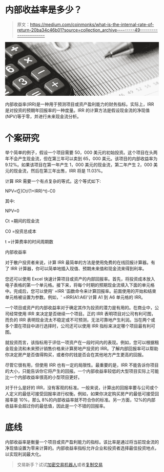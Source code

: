 # 内部收益率是多少？

> 原文：<https://medium.com/coinmonks/what-is-the-internal-rate-of-return-20ba34c46b01?source=collection_archive---------49----------------------->

![](img/b0e9484f9759ce1fe7280c1324b3b8ee.png)

内部收益率(IRR)是一种用于预测项目或资产盈利能力的财务指标。实际上，IRR 是对投资的预期年回报率的一种度量。IRR 的计算方法是假设现金流的净现值(NPV)等于零，并进行未来现金流分析。

# 个案研究

举个简单的例子，假设一个项目需要 50，000 美元的初始投资。这个项目在头两年不会产生现金流，但在第三年可以卖到 65，000 美元。该项目的内部收益率为 9.12%。如果该项目在第一年产生 1，000 美元的现金流，第二年产生 2，000 美元的现金流，然后在第三年出售，IRR 将是 11.03%。

计算 IRR 需要一个有点复杂的等式。这个等式如下:

NPV=t∑(Ct/(1+IRR)^t)-C0

其中:

NPV=0

Ct =期间的现金流

C0 =投资总成本

t =计算费率的时间周期数

内部收益率

对于散户投资者来说，计算 IRR 最简单的方法是使用免费的在线回报计算器。有了 IRR 计算器，你可以简单地插入现值、预期未来值和现金流来得到利率。

您还可以使用 Excel 快速计算项目或资产的内部回报率。首先，将投资成本放入电子表格的第一个单元格。接下来，将每个时期的预期现金流填入下面的单元格中。完成后，您可以使用' =IRR '函数命令来计算回报率。前面使用的开始和结束单元格被设置为参数。例如，' =IRR(A1:A6)'计算 A1 到 A6 单元格的 IRR。

一个项目或资产的内部收益率对于确定其作为投资的潜力是有用的。在商业中，公司经常使用 IRR 来决定是否继续一个项目。正的 IRR 表明项目对公司有利可图，而负的 IRR 表明现金流太不稳定或不可预测，无法可靠地产生利润。当在两个或多个潜在项目中进行选择时，公司还可以使用 IRR 指标来决定哪个项目最有利可图。

就投资而言，该指标用于评估一项资产在一段时间内的表现。例如，您可以根据租金现金流和未来预计销售价格来计算房地产投资的 IRR。了解内部回报率可以帮助你决定房产是否值得购买，或者你的钱是否会在其他地方产生更高的回报。

尽管它很有用，但使用 IRR 也有一定的局限性。最重要的是，IRR 不能告诉你项目的大小，只能告诉你它将产生的回报。一个内部收益率较低的大型项目实际上可能比一个内部收益率很高的小型项目更好。

对于什么是好的 IRR，没有客观的标准。一般来说，计算出的回报率要与公司或个人定义的最低可接受回报率进行权衡。例如，如果你决定购买房产的最低可接受回报率是 10%，那么 8%的内部收益率就不符合你的标准。另一方面，12%的内部收益率会超过你的最低值，因此是一个不错的回报率。

# 底线

内部收益率是衡量一个项目或资产盈利能力的指标。该比率是通过将当前现金流的净现值设置为零来计算的。内部收益率指标允许企业和投资者选择最佳投资地点，以实现利润最大化。

> 交易新手？试试[加密交易机器人](/coinmonks/crypto-trading-bot-c2ffce8acb2a)或者[复制交易](/coinmonks/top-10-crypto-copy-trading-platforms-for-beginners-d0c37c7d698c)